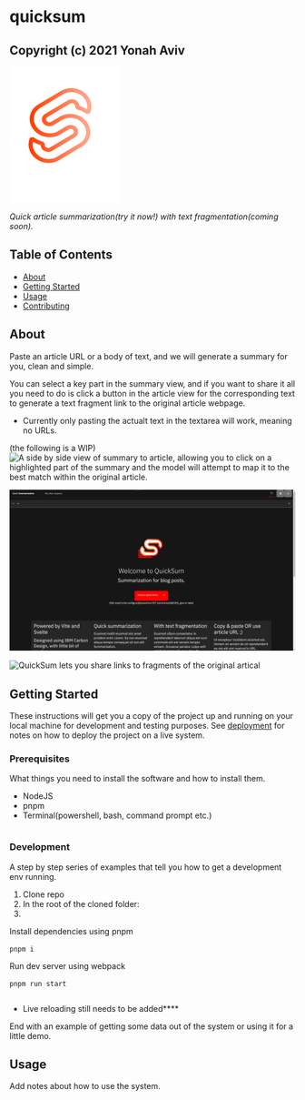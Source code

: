 # quicksum

## Copyright (c) 2021 Yonah Aviv

<img src="src/assets/logo-animated.svg"/>

_Quick article summarization(try it now!) with text fragmentation(coming soon)._

## Table of Contents

- [About](#about)
- [Getting Started](#getting_started)
- [Usage](#usage)
- [Contributing](../CONTRIBUTING.md)

## About <a name = "about"></a>

Paste an article URL or a body of text, and we will generate a summary for you, clean and simple.


You can select a key part in the summary view, and if you want to share it all you need to do is click a button in the article view for the corresponding text to generate a text fragment link to the original article webpage.

- Currently only pasting the actualt text in the textarea will work, meaning no URLs.

(the following is a WIP)
![A side by side view of summary to article, allowing you to click on a highlighted part of the summary and the model will attempt to map it to the best match within the original article.](image.png)

![Home page](assets/Dark_mode-home.png)

![QuickSum lets you share links to fragments of the original artical](image.png)

## Getting Started <a name = "getting_started"></a>

These instructions will get you a copy of the project up and running on your local machine for development and testing purposes. See [deployment](#deployment) for notes on how to deploy the project on a live system.

### Prerequisites

What things you need to install the software and how to install them.

- NodeJS
- pnpm
- Terminal(powershell, bash, command prompt etc.)
```

```

### Development

A step by step series of examples that tell you how to get a development env running.


1. Clone repo
2. In the root of the cloned folder:
3.
Install dependencies using pnpm

```
pnpm i
```

Run dev server using webpack

```
pnpm run start
```

```navigate to localhost:3000
```
- Live reloading still needs to be added****

End with an example of getting some data out of the system or using it for a little demo.

## Usage <a name = "usage"></a>

Add notes about how to use the system.
